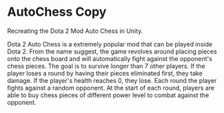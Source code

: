 # AutoChess Copy
Recreating the Dota 2 Mod Auto Chess in Unity.

Dota 2 Auto Chess is a extremely popular mod that can be played inside Dota 2. From the name suggest, the game revolves around placing pieces onto the chess board and will automatically fight against the opponent's chess pieces. The goal is to survive longer than 7 other players. If the player loses a round by having their pieces eliminated first, they take damage. If the player's health reaches 0, they lose. Each round the player fights against a random opponent. At the start of each round, players are able to buy chess pieces of different power level to combat against the opponent.
